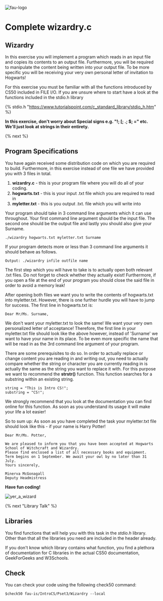 ![fau-logo](https://www.fau.de/files/2016/02/fb-ww-logo-preview.jpg)
# Complete wizardry.c

## Wizardry
In this exercise you will implement a program which reads in an input file and copies its
contents to an output file. Furthermore, you will be required to manipulate the content
being written into your output file. To be more specific you will be receiving your very
own personal letter of invitation to Hogwarts!

For this exercise you must be familiar with all the functions introduced by CS50 included
in FILE I/O. If you are unsure where to start have a look at the functions included in the
stdio.h library 

{% stdio.h "https://www.tutorialspoint.com/c_standard_library/stdio_h.htm" %}

**In this exercise, don't worry about Special signs e.g. "!;  [;  .;  $;  =" etc. We'll just look at
strings in their entirety.**

{% next %}
## Program Specifications
You have again received some distribution code on which you are required to build. Furthermore,
in this exercise instead of one file we have provided you with 3 files in total. 

1. **wizardry.c** - this is your program file where you will do all of your coding.
2. **hogwarts.txt** - this is your input .txt file which you are required to read in
3. **myletter.txt** - this is you output .txt. file which you will write into


Your program should take in 3 command line arguments which it can use throughout. Your
first command line argument should be the input file. The second one should be the output file
and lastly you should also give your Surname.
~~~
./wizardry hogwarts.txt myletter.txt Surname
~~~
If your program detects more or less than 3 command line arguments it should behave
as follows.
~~~
Output: ./wizardry infile outfile name
~~~

The first step which you will have to take is to actually open both relevant .txt files.
Do not forget to check whether they actually exist! Furthermore, if you open a file at the
end of your program you should close the said file in order to avoid a memory leak!

After opening both files we want you to write the contents of hogwarts.txt into myletter.txt.
However, there is one further hurdle you will have to jump for success.
The first line in hogwarts.txt is:
~~~
Dear Mr/Ms. Surname,
~~~
We don't want your myletter.txt to look the same! We want your very own personalized
letter of acceptance! Therefore, the first line in your myletter.txt file should look like
the above however, instead of 'Surname' we want to have your name in its place. To be even 
more specific the name that will be read in as the 3rd command line argument of your program.

There are some prerequisites to do so. In order to actually replace or change content you are 
reading in and writing out, you need to actually compare whether the string or character you are
currently reading in is actually the same as the string you want to replace it with. 
For this purpose we want to recommend the **strstr()** function. This function searches for 
a substring within an existing string.
~~~
string = "This is Intro CS!";
substring = "CS!";
~~~
We strongly recommend that you look at the documentation you can find online for this
function. As soon as you understand its usage it will make your life a lot easier!

So to sum up: As soon as you have completed the task your myletter.txt file should look
like this - if your name is Harry Potter!

~~~
Dear Mr/Ms. Potter,

We are pleased to inform you that you have been accepted at Hogwarts School of Witchcraft and Wizardry.
Please find enclosed a list of all necessary books and equipment.
Term begins on 1 September. We await your owl by no later than 31 July.
Yours sincerely,

Minerva McGonagall
Deputy Headmistress
~~~

**Have fun coding!**

![yer_a_wizard](http://27.media.tumblr.com/tumblr_lpjqjvBJ8y1qk68p2o1_500.gif)


{% next "Library Talk" %}

## Libraries

  
You find functions that will help you with this task in the *stdio.h* library.
Other than that all the libraries you need are included in the header already.

If you don't know which library contains what function, you find a plethora of documentation for C 
libraries in the actual CS50 documentation, GeekForGeeks and W3Schools.

## Check 

You can check your code using the following check50 command:

~~~
$check50 fau-is/IntroCS/Pset3/Wizardry --local
~~~